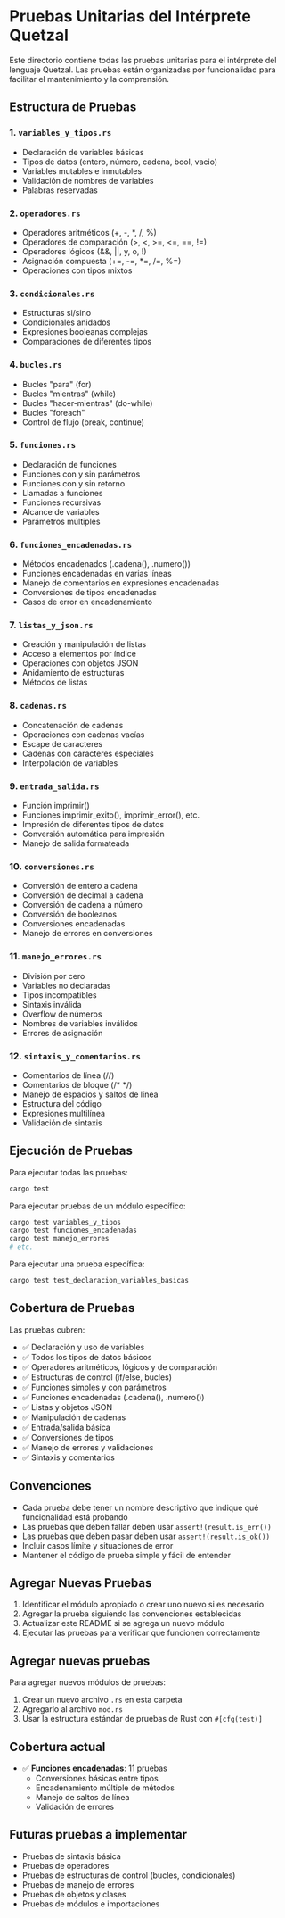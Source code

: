 # Pruebas Unitarias del Intérprete Quetzal

Este directorio contiene todas las pruebas unitarias para el intérprete del lenguaje Quetzal. Las pruebas están organizadas por funcionalidad para facilitar el mantenimiento y la comprensión.

## Estructura de Pruebas

### 1. `variables_y_tipos.rs`
- Declaración de variables básicas
- Tipos de datos (entero, número, cadena, bool, vacio)
- Variables mutables e inmutables
- Validación de nombres de variables
- Palabras reservadas

### 2. `operadores.rs`
- Operadores aritméticos (+, -, *, /, %)
- Operadores de comparación (>, <, >=, <=, ==, !=)
- Operadores lógicos (&&, ||, y, o, !)
- Asignación compuesta (+=, -=, *=, /=, %=)
- Operaciones con tipos mixtos

### 3. `condicionales.rs`
- Estructuras si/sino
- Condicionales anidados
- Expresiones booleanas complejas
- Comparaciones de diferentes tipos

### 4. `bucles.rs`
- Bucles "para" (for)
- Bucles "mientras" (while)
- Bucles "hacer-mientras" (do-while)
- Bucles "foreach"
- Control de flujo (break, continue)

### 5. `funciones.rs`
- Declaración de funciones
- Funciones con y sin parámetros
- Funciones con y sin retorno
- Llamadas a funciones
- Funciones recursivas
- Alcance de variables
- Parámetros múltiples

### 6. `funciones_encadenadas.rs`
- Métodos encadenados (.cadena(), .numero())
- Funciones encadenadas en varias líneas
- Manejo de comentarios en expresiones encadenadas
- Conversiones de tipos encadenadas
- Casos de error en encadenamiento

### 7. `listas_y_json.rs`
- Creación y manipulación de listas
- Acceso a elementos por índice
- Operaciones con objetos JSON
- Anidamiento de estructuras
- Métodos de listas

### 8. `cadenas.rs`
- Concatenación de cadenas
- Operaciones con cadenas vacías
- Escape de caracteres
- Cadenas con caracteres especiales
- Interpolación de variables

### 9. `entrada_salida.rs`
- Función imprimir()
- Funciones imprimir_exito(), imprimir_error(), etc.
- Impresión de diferentes tipos de datos
- Conversión automática para impresión
- Manejo de salida formateada

### 10. `conversiones.rs`
- Conversión de entero a cadena
- Conversión de decimal a cadena
- Conversión de cadena a número
- Conversión de booleanos
- Conversiones encadenadas
- Manejo de errores en conversiones

### 11. `manejo_errores.rs`
- División por cero
- Variables no declaradas
- Tipos incompatibles
- Sintaxis inválida
- Overflow de números
- Nombres de variables inválidos
- Errores de asignación

### 12. `sintaxis_y_comentarios.rs`
- Comentarios de línea (//)
- Comentarios de bloque (/* */)
- Manejo de espacios y saltos de línea
- Estructura del código
- Expresiones multilínea
- Validación de sintaxis

## Ejecución de Pruebas

Para ejecutar todas las pruebas:
```bash
cargo test
```

Para ejecutar pruebas de un módulo específico:
```bash
cargo test variables_y_tipos
cargo test funciones_encadenadas
cargo test manejo_errores
# etc.
```

Para ejecutar una prueba específica:
```bash
cargo test test_declaracion_variables_basicas
```

## Cobertura de Pruebas

Las pruebas cubren:
- ✅ Declaración y uso de variables
- ✅ Todos los tipos de datos básicos
- ✅ Operadores aritméticos, lógicos y de comparación
- ✅ Estructuras de control (if/else, bucles)
- ✅ Funciones simples y con parámetros
- ✅ Funciones encadenadas (.cadena(), .numero())
- ✅ Listas y objetos JSON
- ✅ Manipulación de cadenas
- ✅ Entrada/salida básica
- ✅ Conversiones de tipos
- ✅ Manejo de errores y validaciones
- ✅ Sintaxis y comentarios

## Convenciones

- Cada prueba debe tener un nombre descriptivo que indique qué funcionalidad está probando
- Las pruebas que deben fallar deben usar `assert!(result.is_err())`
- Las pruebas que deben pasar deben usar `assert!(result.is_ok())`
- Incluir casos límite y situaciones de error
- Mantener el código de prueba simple y fácil de entender

## Agregar Nuevas Pruebas

1. Identificar el módulo apropiado o crear uno nuevo si es necesario
2. Agregar la prueba siguiendo las convenciones establecidas
3. Actualizar este README si se agrega un nuevo módulo
4. Ejecutar las pruebas para verificar que funcionen correctamente

## Agregar nuevas pruebas

Para agregar nuevos módulos de pruebas:

1. Crear un nuevo archivo `.rs` en esta carpeta
2. Agregarlo al archivo `mod.rs`
3. Usar la estructura estándar de pruebas de Rust con `#[cfg(test)]`

## Cobertura actual

- ✅ **Funciones encadenadas**: 11 pruebas
  - Conversiones básicas entre tipos
  - Encadenamiento múltiple de métodos
  - Manejo de saltos de línea
  - Validación de errores

## Futuras pruebas a implementar

- Pruebas de sintaxis básica
- Pruebas de operadores
- Pruebas de estructuras de control (bucles, condicionales)
- Pruebas de manejo de errores
- Pruebas de objetos y clases
- Pruebas de módulos e importaciones
